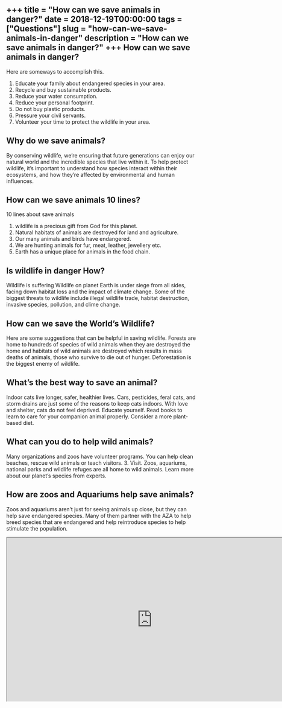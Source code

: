 +++
title = "How can we save animals in danger?"
date = 2018-12-19T00:00:00
tags = ["Questions"]
slug = "how-can-we-save-animals-in-danger"
description = "How can we save animals in danger?"
+++
How can we save animals in danger?
----------------------------------

Here are someways to accomplish this.

1. Educate your family about endangered species in your area.
2. Recycle and buy sustainable products.
3. Reduce your water consumption.
4. Reduce your personal footprint.
5. Do not buy plastic products.
6. Pressure your civil servants.
7. Volunteer your time to protect the wildlife in your area.

Why do we save animals?
-----------------------

By conserving wildlife, we’re ensuring that future generations can enjoy our natural world and the incredible species that live within it. To help protect wildlife, it’s important to understand how species interact within their ecosystems, and how they’re affected by environmental and human influences.

How can we save animals 10 lines?
---------------------------------

10 lines about save animals

1. wildlife is a precious gift from God for this planet.
2. Natural habitats of animals are destroyed for land and agriculture.
3. Our many animals and birds have endangered.
4. We are hunting animals for fur, meat, leather, jewellery etc.
5. Earth has a unique place for animals in the food chain.

Is wildlife in danger How?
--------------------------

Wildlife is suffering Wildlife on planet Earth is under siege from all sides, facing down habitat loss and the impact of climate change. Some of the biggest threats to wildlife include illegal wildlife trade, habitat destruction, invasive species, pollution, and clime change.

How can we save the World’s Wildlife?
-------------------------------------

Here are some suggestions that can be helpful in saving wildlife. Forests are home to hundreds of species of wild animals when they are destroyed the home and habitats of wild animals are destroyed which results in mass deaths of animals, those who survive to die out of hunger. Deforestation is the biggest enemy of wildlife.

What’s the best way to save an animal?
--------------------------------------

Indoor cats live longer, safer, healthier lives. Cars, pesticides, feral cats, and storm drains are just some of the reasons to keep cats indoors. With love and shelter, cats do not feel deprived. Educate yourself. Read books to learn to care for your companion animal properly. Consider a more plant-based diet.

What can you do to help wild animals?
-------------------------------------

Many organizations and zoos have volunteer programs. You can help clean beaches, rescue wild animals or teach visitors. 3. Visit. Zoos, aquariums, national parks and wildlife refuges are all home to wild animals. Learn more about our planet’s species from experts.

How are zoos and Aquariums help save animals?
---------------------------------------------

Zoos and aquariums aren’t just for seeing animals up close, but they can help save endangered species. Many of them partner with the AZA to help breed species that are endangered and help reintroduce species to help stimulate the population.

<iframe allow="accelerometer; autoplay; clipboard-write; encrypted-media; gyroscope; picture-in-picture" allowfullscreen="" class="__youtube_prefs__  epyt-is-override  no-lazyload" data-no-lazy="1" data-origheight="433" data-origwidth="770" data-skipgform_ajax_framebjll="" height="433" id="_ytid_77825" loading="lazy" src="https://www.youtube.com/embed/Q0eBzYJ-8iU?enablejsapi=1&autoplay=0&cc_load_policy=0&cc_lang_pref=&iv_load_policy=1&loop=0&modestbranding=0&rel=1&fs=1&playsinline=0&autohide=2&theme=dark&color=red&controls=1&" title="YouTube player" width="770"></iframe>